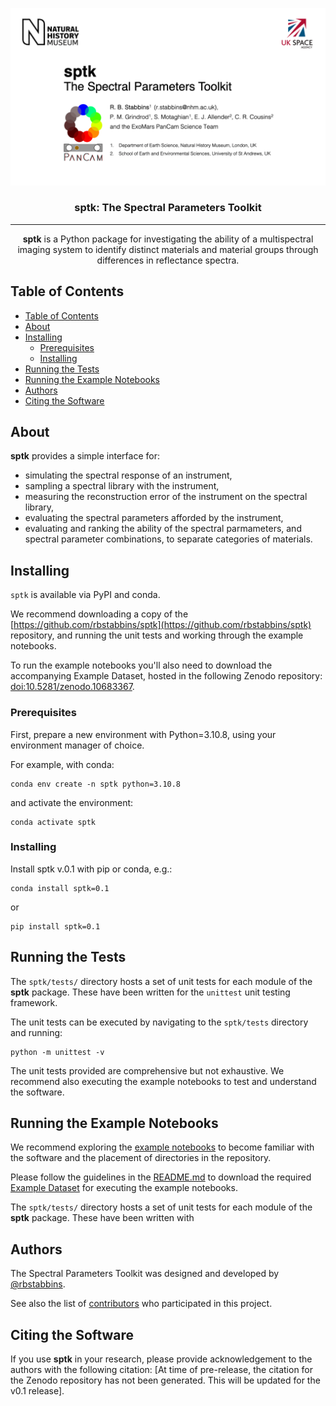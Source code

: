 <p align="center">
  <a href="" rel="noopener">
 <img max-width=960px src="title.gif" alt="Project logo"></a>
</p>

<h3 align="center">sptk: The Spectral Parameters Toolkit</h3>

---

<p align="center">
<strong>sptk</strong> is a Python package for investigating the ability of a multispectral imaging system to identify distinct materials and material groups through differences in reflectance spectra.
    <br>
</p>

## Table of Contents

- [Table of Contents](#table-of-contents)
- [About ](#about-)
- [Installing ](#installing-)
  - [Prerequisites](#prerequisites)
  - [Installing](#installing)
- [Running the Tests](#running-the-tests)
- [Running the Example Notebooks](#running-the-example-notebooks)
- [Authors](#authors)
- [Citing the Software](#citing-the-software)

## About <a name = "about"></a>

**sptk** provides a simple interface for:
* simulating the spectral response of an instrument,
* sampling a spectral library with the instrument,
* measuring the reconstruction error of the instrument on the spectral library,
* evaluating the spectral parameters afforded by the instrument,
* evaluating and ranking the ability of the spectral parmameters, and spectral parameter combinations, to separate categories of materials.

## Installing <a name = "installing"></a>

```sptk``` is available via PyPI and conda. 

We recommend downloading a copy of the [https://github.com/rbstabbins/sptk](https://github.com/rbstabbins/sptk) repository, and running the unit tests and working through the example notebooks. 

To run the example notebooks you'll also need to download the accompanying Example Dataset, hosted in the following Zenodo repository: [doi:10.5281/zenodo.10683367](https://zenodo.org/doi/10.5281/zenodo.10683367).

### Prerequisites

First, prepare a new environment with Python=3.10.8, using your environment manager of choice. 

For example, with conda:
```
conda env create -n sptk python=3.10.8
```
and activate the environment:
```
conda activate sptk
```

### Installing

Install sptk v.0.1 with pip or conda, e.g.:

```
conda install sptk=0.1
```
or
```
pip install sptk=0.1
```

## Running the Tests<a name = "running-the-tests"></a>

The ```sptk/tests/``` directory hosts a set of unit tests for each module of the **sptk** package. These have been written for the ```unittest``` unit testing framework.

The unit tests can be executed by navigating to the ```sptk/tests``` directory and running:

```
python -m unittest -v
```

The unit tests provided are comprehensive but not exhaustive. We recommend also executing the example notebooks to test and understand the software.

## Running the Example Notebooks<a name = "running-the-example-notebooks"></a>

We recommend exploring the [example notebooks](./examples/) to become familiar with the software and the placement of directories in the repository.

Please follow the guidelines in the [README.md](./examples/README.md) to download the required [Example Dataset](https://zenodo.org/doi/10.5281/zenodo.10683367) for executing the example notebooks.

The ```sptk/tests/``` directory hosts a set of unit tests for each module of the **sptk** package. These have been written with

## Authors<a name = "authors"></a>

The Spectral Parameters Toolkit was designed and developed by [@rbstabbins](https://github.com/rbstabbins).

See also the list of [contributors](https://github.com/rbstabbins/sptk/contributors) who participated in this project.

## Citing the Software<a name = "citing-the-software"></a>

If you use **sptk** in your research, please provide acknowledgement to the authors with the following citation:
[At time of pre-release, the citation for the Zenodo repository has not been generated. This will be updated for the v0.1 release].
